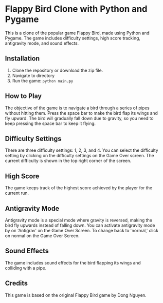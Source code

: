 # Flappy Bird Clone with Python and Pygame

This is a clone of the popular game Flappy Bird, made using Python and Pygame. The game includes difficulty settings, high score tracking, antigravity mode, and sound effects.

## Installation

1. Clone the repository or download the zip file.
2. Navigate to directory
3. Run the game: `python main.py`

## How to Play

The objective of the game is to navigate a bird through a series of pipes without hitting them. Press the space bar to make the bird flap its wings and fly upward. The bird will gradually fall down due to gravity, so you need to keep pressing the space bar to keep it flying.

## Difficulty Settings

There are three difficulty settings: 1, 2, 3, and 4. You can select the difficulty setting by clicking on the difficulty settings on the Game Over screen. The current difficulty is shown in the top right corner of the screen.

## High Score

The game keeps track of the highest score achieved by the player for the current run. 

## Antigravity Mode

Antigravity mode is a special mode where gravity is reversed, making the bird fly upwards instead of falling down. You can activate antigravity mode by on 'Antigrav' on the Game Over Screen. To change back to 'normal,' click on normal on the Game Over Screen.

## Sound Effects

The game includes sound effects for the bird flapping its wings and colliding with a pipe.

## Credits

This game is based on the original Flappy Bird game by Dong Nguyen.
